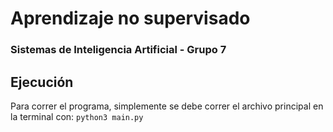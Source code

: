 # Aprendizaje no supervisado

### Sistemas de Inteligencia Artificial - Grupo 7

## Ejecución
Para correr el programa, simplemente se debe correr el archivo principal en la terminal con:
`python3 main.py`

